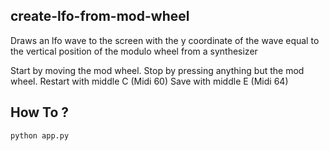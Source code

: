create-lfo-from-mod-wheel
--------------

Draws an lfo wave to the screen with the y coordinate of the wave equal to the vertical position of the modulo wheel from a synthesizer

Start by moving the mod wheel.
Stop by pressing anything but the mod wheel.
Restart with middle C (Midi 60)
Save with middle E (Midi 64)

## How To ?

```bash
python app.py
```
